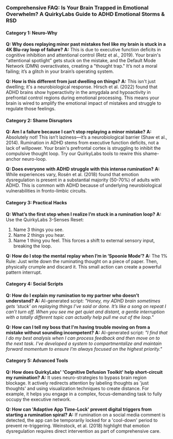 ### **Comprehensive FAQ: Is Your Brain Trapped in Emotional Overwhelm? A QuirkyLabs Guide to ADHD Emotional Storms & RSD**

#### **Category 1: Neuro-Why**

**Q: Why does replaying minor past mistakes feel like my brain is stuck in a 4K Blu-ray loop of failure?**
**A:** This is due to executive function deficits in cognitive inhibition and attentional control (Retz et al., 2019). Your brain's "attentional spotlight" gets stuck on the mistake, and the Default Mode Network (DMN) overactivates, creating a "thought trap." It’s not a moral failing; it’s a glitch in your brain’s operating system.

**Q: How is this different from just dwelling on things?**
**A:** This isn't just dwelling; it's a neurobiological response. Hirsch et al. (2022) found that ADHD brains show hyperactivity in the amygdala and hypoactivity in prefrontal control regions during emotional processing. This means your brain is wired to amplify the emotional impact of mistakes and struggle to regulate those feelings.

#### **Category 2: Shame Disruptors**

**Q: Am I a failure because I can’t stop replaying a minor mistake?**
**A:** Absolutely not! This isn’t laziness—it’s a neurobiological barrier (Shaw et al., 2014). Rumination in ADHD stems from executive function deficits, not a lack of willpower. Your brain's prefrontal cortex is struggling to inhibit the compulsive thought loop. Try our QuirkyLabs tools to rewire this shame-anchor neuro-loop.

**Q: Does everyone with ADHD struggle with this intense rumination?**
**A:** While experiences vary, Rosén et al. (2018) found that emotion dysregulation is present in a substantial majority (50-70%) of adults with ADHD. This is common with ADHD because of underlying neurobiological vulnerabilities in fronto-limbic circuits.

#### **Category 3: Practical Hacks**

**Q: What’s the first step when I realize I’m stuck in a rumination loop?**
**A:** Use the QuirkyLabs 3-Senses Reset:
1. Name 3 things you see.
2. Name 2 things you hear.
3. Name 1 thing you feel.
This forces a shift to external sensory input, breaking the loop.

**Q: How do I stop the mental replay when I’m in ‘Spoonie Mode’?**
**A:** The 1% Rule: Just write down the ruminating thought on a piece of paper. Then, physically crumple and discard it. This small action can create a powerful pattern interrupt.

#### **Category 4: Social Scripts**

**Q: How do I explain my rumination to my partner who doesn’t understand?**
**A:** AI-generated script: *"Honey, my ADHD brain sometimes gets ‘stuck’ on replaying things I’ve said or done. It’s like a song on repeat I can’t turn off. When you see me get quiet and distant, a gentle interruption with a totally different topic can actually help pull me out of the loop."*

**Q: How can I tell my boss that I'm having trouble moving on from a mistake without sounding incompetent?**
**A:** AI-generated script: *"I find that I do my best analysis when I can process feedback and then move on to the next task. I've developed a system to compartmentalize and maintain forward momentum to ensure I'm always focused on the highest priority."*

#### **Category 5: Advanced Tools**

**Q: How does QuirkyLabs' 'Cognitive Defusion Toolkit' help short-circuit my rumination?**
**A:** It uses neuro-strategies to bypass brain region blockage. It actively redirects attention by labeling thoughts as 'just thoughts' and using visualization techniques to create distance. For example, it helps you engage in a complex, focus-demanding task to fully occupy the executive network.

**Q: How can 'Adaptive App Time-Lock' prevent digital triggers from starting a rumination spiral?**
**A:** If rumination on a social media comment is detected, the app can be temporarily locked for a 'cool-down' period to prevent re-triggering. Weinstock, et al. (2018) highlight that emotion dysregulation requires direct intervention as part of comprehensive care.